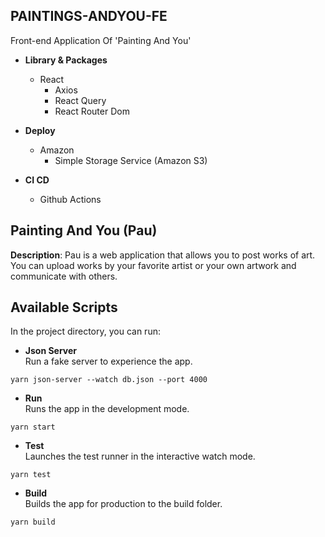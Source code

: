 ## PAINTINGS-ANDYOU-FE
Front-end Application Of 'Painting And You'   

+ __Library & Packages__
  + React
    + Axios
    + React Query
    + React Router Dom

+ __Deploy__
  + Amazon
    + Simple Storage Service (Amazon S3)

+ __CI CD__
  + Github Actions

## Painting And You (Pau)
__Description__: Pau is a web application that allows you to post works of art. You can upload works by your favorite artist or your own artwork and communicate with others.   

## Available Scripts
In the project directory, you can run:   

* __Json Server__   
Run a fake server to experience the app.
```
yarn json-server --watch db.json --port 4000
```

* __Run__   
Runs the app in the development mode.
```
yarn start
```

* __Test__   
Launches the test runner in the interactive watch mode.
```
yarn test
```

* __Build__   
Builds the app for production to the build folder.
```
yarn build
```
